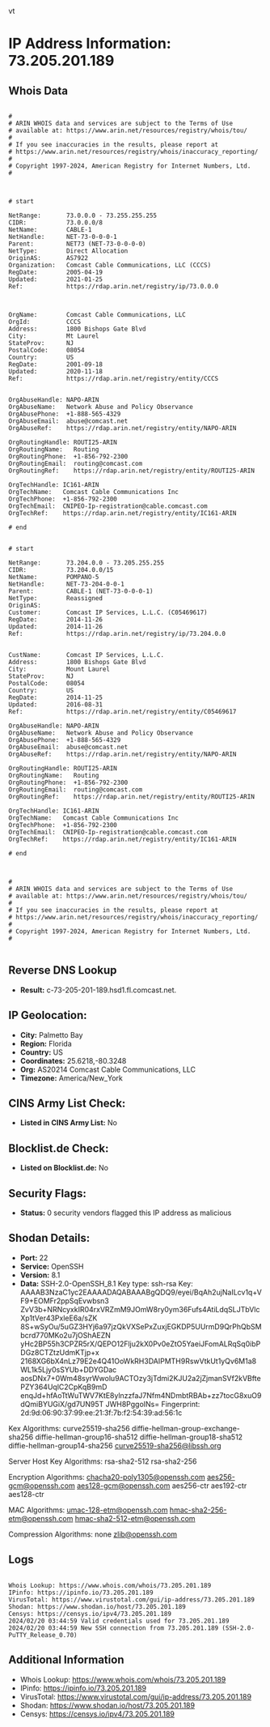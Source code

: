 vt
# IP Address Information: 73.205.201.189

## Whois Data
```

#
# ARIN WHOIS data and services are subject to the Terms of Use
# available at: https://www.arin.net/resources/registry/whois/tou/
#
# If you see inaccuracies in the results, please report at
# https://www.arin.net/resources/registry/whois/inaccuracy_reporting/
#
# Copyright 1997-2024, American Registry for Internet Numbers, Ltd.
#



# start

NetRange:       73.0.0.0 - 73.255.255.255
CIDR:           73.0.0.0/8
NetName:        CABLE-1
NetHandle:      NET-73-0-0-0-1
Parent:         NET73 (NET-73-0-0-0-0)
NetType:        Direct Allocation
OriginAS:       AS7922
Organization:   Comcast Cable Communications, LLC (CCCS)
RegDate:        2005-04-19
Updated:        2021-01-25
Ref:            https://rdap.arin.net/registry/ip/73.0.0.0



OrgName:        Comcast Cable Communications, LLC
OrgId:          CCCS
Address:        1800 Bishops Gate Blvd
City:           Mt Laurel
StateProv:      NJ
PostalCode:     08054
Country:        US
RegDate:        2001-09-18
Updated:        2020-11-18
Ref:            https://rdap.arin.net/registry/entity/CCCS


OrgAbuseHandle: NAPO-ARIN
OrgAbuseName:   Network Abuse and Policy Observance
OrgAbusePhone:  +1-888-565-4329 
OrgAbuseEmail:  abuse@comcast.net
OrgAbuseRef:    https://rdap.arin.net/registry/entity/NAPO-ARIN

OrgRoutingHandle: ROUTI25-ARIN
OrgRoutingName:   Routing
OrgRoutingPhone:  +1-856-792-2300 
OrgRoutingEmail:  routing@comcast.com
OrgRoutingRef:    https://rdap.arin.net/registry/entity/ROUTI25-ARIN

OrgTechHandle: IC161-ARIN
OrgTechName:   Comcast Cable Communications Inc
OrgTechPhone:  +1-856-792-2300 
OrgTechEmail:  CNIPEO-Ip-registration@cable.comcast.com
OrgTechRef:    https://rdap.arin.net/registry/entity/IC161-ARIN

# end


# start

NetRange:       73.204.0.0 - 73.205.255.255
CIDR:           73.204.0.0/15
NetName:        POMPANO-5
NetHandle:      NET-73-204-0-0-1
Parent:         CABLE-1 (NET-73-0-0-0-1)
NetType:        Reassigned
OriginAS:       
Customer:       Comcast IP Services, L.L.C. (C05469617)
RegDate:        2014-11-26
Updated:        2014-11-26
Ref:            https://rdap.arin.net/registry/ip/73.204.0.0


CustName:       Comcast IP Services, L.L.C.
Address:        1800 Bishops Gate Blvd
City:           Mount Laurel
StateProv:      NJ
PostalCode:     08054
Country:        US
RegDate:        2014-11-25
Updated:        2016-08-31
Ref:            https://rdap.arin.net/registry/entity/C05469617

OrgAbuseHandle: NAPO-ARIN
OrgAbuseName:   Network Abuse and Policy Observance
OrgAbusePhone:  +1-888-565-4329 
OrgAbuseEmail:  abuse@comcast.net
OrgAbuseRef:    https://rdap.arin.net/registry/entity/NAPO-ARIN

OrgRoutingHandle: ROUTI25-ARIN
OrgRoutingName:   Routing
OrgRoutingPhone:  +1-856-792-2300 
OrgRoutingEmail:  routing@comcast.com
OrgRoutingRef:    https://rdap.arin.net/registry/entity/ROUTI25-ARIN

OrgTechHandle: IC161-ARIN
OrgTechName:   Comcast Cable Communications Inc
OrgTechPhone:  +1-856-792-2300 
OrgTechEmail:  CNIPEO-Ip-registration@cable.comcast.com
OrgTechRef:    https://rdap.arin.net/registry/entity/IC161-ARIN

# end



#
# ARIN WHOIS data and services are subject to the Terms of Use
# available at: https://www.arin.net/resources/registry/whois/tou/
#
# If you see inaccuracies in the results, please report at
# https://www.arin.net/resources/registry/whois/inaccuracy_reporting/
#
# Copyright 1997-2024, American Registry for Internet Numbers, Ltd.
#


```
## Reverse DNS Lookup
- **Result:** c-73-205-201-189.hsd1.fl.comcast.net.

## IP Geolocation:
- **City:** Palmetto Bay
- **Region:** Florida
- **Country:** US
- **Coordinates:** 25.6218,-80.3248
- **Org:** AS20214 Comcast Cable Communications, LLC
- **Timezone:** America/New_York

## CINS Army List Check:
- **Listed in CINS Army List:** 
No

## Blocklist.de Check:
- **Listed on Blocklist.de:** 
No

## Security Flags:
- **Status:** 0 security vendors flagged this IP address as malicious

## Shodan Details:
- **Port:** 22
- **Service:** OpenSSH
- **Version:** 8.1
- **Data:** SSH-2.0-OpenSSH_8.1
Key type: ssh-rsa
Key: AAAAB3NzaC1yc2EAAAADAQABAAABgQDQ9/eyei/BqAh2ujNaILcv1q+VF9+EOMFr2ppSqEvwbsn3
ZvV3b+NRNcyxkIR04rxVRZmM9JOmW8ry0ym36Fufs4AtiLdqSLJTbVlcXp1tVer43PxleE6a/sZK
8S+wSyOu/5uGZ3HYj6a97jzQkVXSePxZuxjEGKDP5UUrmD9QrPhQbSMbcrd770MKo2u7jOShAEZN
yHc2BP55h3CPZR5rX/QEPO12Flju2kX0Pv0eZtO5YaeiJFomALRqSq0ibPDGz8CTZtzUdmKTjp+x
2168XG6bX4nLz79E2e4Q41OoWkRH3DAIPMTH9RswVtkUt1yQv6M1a8WL1k5Ljy0sSYUb+DDYGDac
aosDNx7+0Wm48syrWwolu9ACTOzy3jTdmi2KJU2a2jZjmanSVf2kVBftePZY364UqlC2CpKqB9mD
enqJd+hfAoTtWuTWV7KtE8ylnzzfaJ7Nfm4NDmbtRBAb+zz7tocG8xuO9dQmiBYUGiX/gd7UN95T
JWH8PggoINs=
Fingerprint: 2d:9d:06:90:37:99:ee:21:3f:7b:f2:54:39:ad:56:1c

Kex Algorithms:
	curve25519-sha256
	diffie-hellman-group-exchange-sha256
	diffie-hellman-group16-sha512
	diffie-hellman-group18-sha512
	diffie-hellman-group14-sha256
	curve25519-sha256@libssh.org

Server Host Key Algorithms:
	rsa-sha2-512
	rsa-sha2-256

Encryption Algorithms:
	chacha20-poly1305@openssh.com
	aes256-gcm@openssh.com
	aes128-gcm@openssh.com
	aes256-ctr
	aes192-ctr
	aes128-ctr

MAC Algorithms:
	umac-128-etm@openssh.com
	hmac-sha2-256-etm@openssh.com
	hmac-sha2-512-etm@openssh.com

Compression Algorithms:
	none
	zlib@openssh.com


## Logs
```

Whois Lookup: https://www.whois.com/whois/73.205.201.189
IPinfo: https://ipinfo.io/73.205.201.189
VirusTotal: https://www.virustotal.com/gui/ip-address/73.205.201.189
Shodan: https://www.shodan.io/host/73.205.201.189
Censys: https://censys.io/ipv4/73.205.201.189
2024/02/20 03:44:59 Valid credentials used for 73.205.201.189
2024/02/20 03:44:59 New SSH connection from 73.205.201.189 (SSH-2.0-PuTTY_Release_0.70)

```
## Additional Information
- Whois Lookup: https://www.whois.com/whois/73.205.201.189
- IPinfo: https://ipinfo.io/73.205.201.189
- VirusTotal: https://www.virustotal.com/gui/ip-address/73.205.201.189
- Shodan: https://www.shodan.io/host/73.205.201.189
- Censys: https://censys.io/ipv4/73.205.201.189

